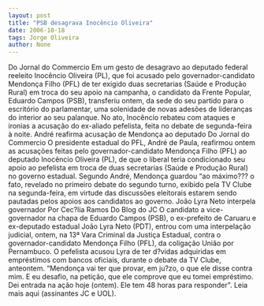 ```yaml
---
layout: post
title: "PSB desagrava Inocêncio Oliveira"
date: 2006-10-18
tags: Jorge Oliveira
author: None
---
```

Do Jornal do Commercio
Em um gesto de desagravo ao deputado federal reeleito Inocêncio Oliveira (PL), que foi acusado pelo governador-candidato Mendonça Filho (PFL) de ter exigido duas secretarias (Saúde e Produção Rural) em troca do seu apoio na campanha, o candidato da Frente Popular, Eduardo Campos (PSB), transferiu ontem, da sede do seu partido para o escritório do parlamentar, uma solenidade de novas adesões de lideranças do interior ao seu palanque. No ato, Inocêncio rebateu com ataques e ironias a acusação do ex-aliado pefelista, feita no debate de segunda-feira à noite.
André reafirma acusação de Mendonça ao deputado
Do Jornal do Commercio
O presidente estadual do PFL, André de Paula, reafirmou ontem as acusações feitas pelo governador-candidato Mendonça Filho (PFL) ao deputado Inocêncio Oliveira (PL), de que o liberal teria condicionado seu apoio ao pefelista em troca de duas secretarias (Saúde e Produção Rural) no governo estadual. Segundo André, Mendonça guardou “ao máximo??? o fato, revelado no primeiro debate do segundo turno, exibido pela TV Clube na segunda-feira, em virtude das discussões eleitorais estarem sendo pautadas pelos apoios aos candidatos ao governo. 
João Lyra Neto interpela governador
Por Cec?lia Ramos Do Blog do JC 
O candidato a vice-governador na chapa de Eduardo Campos (PSB), o ex-prefeito de Caruaru e ex-deputado estadual João Lyra Neto (PDT), entrou com uma interpelação judicial, ontem, na 13ª Vara Criminal da Justiça Estadual, contra o governador-candidato Mendonça Filho (PFL), da coligação União por Pernambuco. 
O pefelista acusou Lyra de ter d?vidas adquiridas em empréstimos com bancos oficiais, durante o debate da TV Clube, anteontem. “Mendonça vai ter que provar, em ju?zo, o que ele disse contra mim. E eu desafio, na petição, que ele comprove que eu tomei empréstimo. Dei entrada na ação hoje (ontem). Ele tem 48 horas para responder\". 
Leia mais aqui (assinantes JC e UOL). 